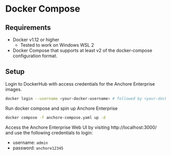 # Docker Compose

## Requirements
- Docker v1.12 or higher
    - Tested to work on Windows WSL 2
- Docker Compose that supports at least v2 of the docker-compose configuration format.

## Setup

Login to DockerHub with access credentials for the Anchore Enterprise images.
```bash
docker login --username <your-docker-username> # followed by <your-docker-password>
```

Run docker compose and spin up Anchore Enterprise
```bash
docker compose -f anchore-compose.yaml up -d
```

Access the Anchore Enterprise Web UI by visiting http://localhost:3000/ and use the following credentials to login:
- username: `admin`
- password: `anchore12345`